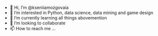 - 👋 Hi, I’m @kseniiamozgovaia
- 👀 I’m interested in Python, data science, data mining and game design
- 🌱 I’m currently learning all things abovemention
- 💞️ I’m looking to collaborate 
- 📫 How to reach me ...

<!---
kseniiamozgovaia/kseniiamozgovaia is a ✨ special ✨ repository because its `README.md` (this file) appears on your GitHub profile.
You can click the Preview link to take a look at your changes.
--->
